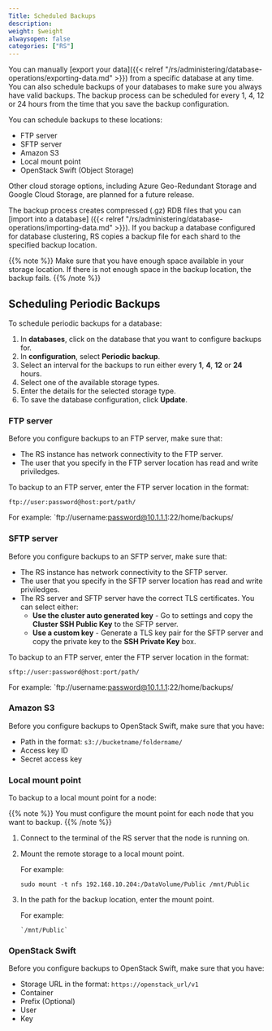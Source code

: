 ```yaml
---
Title: Scheduled Backups
description: 
weight: $weight
alwaysopen: false
categories: ["RS"]
---
```

You can manually [export your data]({{< relref "/rs/administering/database-operations/exporting-data.md" >}})
from a specific database at any time.
You can also schedule backups of your databases to make sure you always have valid backups.
The backup process can be scheduled for every 1, 4, 12 or 24 hours from the time that you save the backup configuration.

You can schedule backups to these locations:

- FTP server
- SFTP server
- Amazon S3
- Local mount point
- OpenStack Swift (Object Storage)

Other cloud storage options, including Azure Geo-Redundant Storage and Google Cloud Storage,
are planned for a future release.

The backup process creates compressed (.gz) RDB files that you can [import into a database]
({{< relref "/rs/administering/database-operations/importing-data.md" >}}).
If you backup a database configured for database clustering,
RS copies a backup file for each shard to the specified backup location.

{{% note %}}
Make sure that you have enough space available in your storage location.
If there is not enough space in the backup location, the backup fails.
{{% /note %}}

## Scheduling Periodic Backups

To schedule periodic backups for a database:

1. In **databases**, click on the database that you want to configure backups for.
1. In **configuration**, select **Periodic backup**.
1. Select an interval for the backups to run either every **1**, **4**, **12** or **24** hours.
1. Select one of the available storage types.
1. Enter the details for the selected storage type.
1. To save the database configuration, click **Update**.

### FTP server

Before you configure backups to an FTP server, make sure that:

- The RS instance has network connectivity to the FTP server.
- The user that you specify in the FTP server location has read and write priviledges.

To backup to an FTP server, enter the FTP server location in the format:

```src
ftp://user:password@host:port/path/
```

For example: `ftp://username:password@10.1.1.1:22/home/backups/

### SFTP server

Before you configure backups to an SFTP server, make sure that:

- The RS instance has network connectivity to the SFTP server.
- The user that you specify in the SFTP server location has read and write priviledges.
- The RS server and SFTP server have the correct TLS certificates. You can select either:
    - **Use the cluster auto generated key** - Go to settings and copy the **Cluster SSH Public Key**
        to the SFTP server.
    - **Use a custom key** - Generate a TLS key pair for the SFTP server and copy the private key to
        the **SSH Private Key** box.

To backup to an FTP server, enter the FTP server location in the format:

```src
sftp://user:password@host:port/path/
```

For example: `ftp://username:password@10.1.1.1:22/home/backups/

### Amazon S3

Before you configure backups to OpenStack Swift, make sure that you have:

- Path in the format: `s3://bucketname/foldername/`
- Access key ID
- Secret access key

### Local mount point

To backup to a local mount point for a node:

{{% note %}}
You must configure the mount point for each node that you want to backup.
{{% /note %}}

1. Connect to the terminal of the RS server that the node is running on.
1. Mount the remote storage to a local mount point.

    For example:

    ```src
    sudo mount -t nfs 192.168.10.204:/DataVolume/Public /mnt/Public
    ```

1. In the path for the backup location, enter the mount point.

    For example:

    ```src
    `/mnt/Public`
    ```

### OpenStack Swift

Before you configure backups to OpenStack Swift, make sure that you have:

- Storage URL in the format: `https://openstack_url/v1`
- Container
- Prefix (Optional)
- User
- Key
